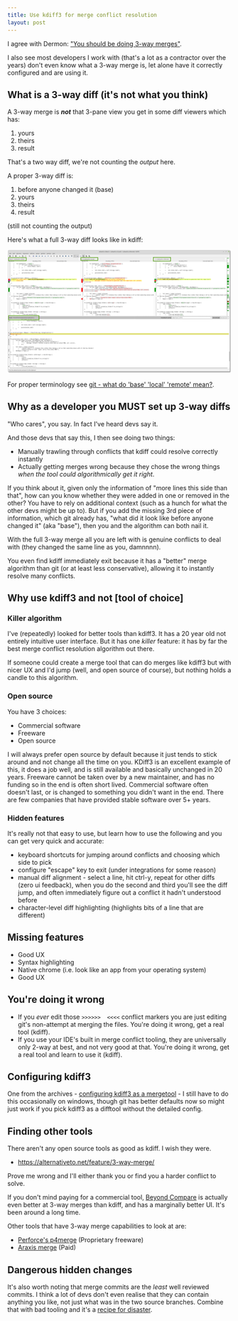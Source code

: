 ```yaml
---
title: Use kdiff3 for merge conflict resolution
layout: post
---
```


I agree with Dermon: ["You should be doing 3-way merges"](https://medium.com/@damon.lundin/you-should-be-using-3-way-merging-4824400bae7).

I also see most developers I work with (that's a lot as a contractor over the years) don't even know what a 3-way merge is, let alone have it correctly configured and are using it.

## What is a 3-way diff (it's not what you think)

A 3-way merge is ***not*** that 3-pane view you get in some diff viewers which has:

1. yours
2. theirs
3. result

That's a two way diff, we're not counting the *output* here.

A proper 3-way diff is:

1. before anyone changed it (base)
2. yours
3. theirs
4. result

(still not counting the output)

Here's what a full 3-way diff looks like in kdiff:

[![kdiff 3-way merge screenshot](/images/blog/git-kdiff-3way-merge.png)](/images/blog/git-kdiff-3way-merge.png)

For proper terminology see [git - what do 'base' 'local' 'remote' mean?](/2023/10/20/git-what-do-'base'-'local'-'remote'-mean/).

## Why as a developer you MUST set up 3-way diffs

"Who cares", you say. In fact I've heard devs say it.

And those devs that say this, I then see doing two things:

- Manually trawling through conflicts that kdiff could resolve correctly instantly
- Actually getting merges wrong because they chose the wrong things *when the tool could algorithmically get it right*.

If you think about it, given only the information of "more lines this side than that", how can you know whether they were added in one or removed in the other? You have to rely on additional context (such as a hunch for what the other devs might be up to). But if you add the missing 3rd piece of information, which git already has, "what did it look like before anyone changed it" (aka "base"), then you and the algorithm can both nail it.

With the full 3-way merge all you are left with is genuine conflicts to deal with (they changed the same line as you, damnnnn).

You even find kdiff immediately exit because it has a "better" merge algorithm than git (or at least less conservative), allowing it to instantly resolve many conflicts.


## Why use kdiff3 and not [tool of choice]

### Killer algorithm

I've (repeatedly) looked for better tools than kdiff3. It has a 20 year old not entirely intuitive user interface. But it has one *killer* feature: it has by far the best merge conflict resolution algorithm out there.

If someone could create a merge tool that can do merges like kdiff3 but with nicer UX and I'd jump (well, and open source of course), but nothing holds a candle to this algorithm.

### Open source

You have 3 choices:

- Commercial software
- Freeware
- Open source

I will always prefer open source by default because it just tends to stick around and not change all the time on you. KDiff3 is an excellent example of this, it does a job well, and is still available and basically unchanged in 20 years. Freeware cannot be taken over by a new maintainer, and has no funding so in the end is often short lived. Commercial software often doesn't last, or is changed to something you didn't want in the end. There are few companies that have provided stable software over 5+ years.

### Hidden features

It's really not that easy to use, but learn how to use the following and you can get very quick and accurate:

- keyboard shortcuts for jumping around conflicts and choosing which side to pick
- configure "escape" key to exit (under integrations for some reason)
- manual diff alignment - select a line, hit ctrl-y, repeat for other diffs (zero ui feedback), when you do the second and third you'll see the diff jump, and often immediately figure out a conflict it hadn't understood before
- character-level diff highlighting (highlights bits of a line that are different)

## Missing features

- Good UX
- Syntax highlighting
- Native chrome (i.e. look like an app from your operating system)
- Good UX

## You're doing it wrong

- If you *ever* edit those `>>>>>>  <<<<` conflict markers you are just editing git's non-attempt at merging the files. You're doing it wrong, get a real tool (kdiff).
- If you use your IDE's built in merge conflict tooling, they are universally only 2-way at best, and not very good at that. You're doing it wrong, get a real tool and learn to use it (kdiff).

## Configuring kdiff3

One from the archives - [configuring kdiff3 as a mergetool](/2010/09/03/configuring-kdiff3-as-mergetool-in/) - I still have to do this occasionally on windows, though git has better defaults now so might just work if you pick kdiff3 as a difftool without the detailed config.

## Finding other tools

There aren't any open source tools as good as kdiff. I wish they were.

- <https://alternativeto.net/feature/3-way-merge/>

Prove me wrong and I'll either thank you or find you a harder conflict to solve.

If you don't mind paying for a commercial tool, [Beyond Compare](https://www.scootersoftware.com/) is actually even better at 3-way merges than kdiff, and has a marginally better UI. It's been around a long time.

Other tools that have 3-way merge capabilities to look at are:

- [Perforce's p4merge](https://www.perforce.com/products/helix-core-apps/merge-diff-tool-p4merge) (Proprietary freeware)
- [Araxis merge](https://www.araxis.com/merge/index.en) (Paid)

## Dangerous hidden changes

It's also worth noting that merge commits are the *least* well reviewed commits. I think a lot of devs don't even realise that they can contain anything you like, not just what was in the two source branches. Combine that with bad tooling and it's a [recipe for disaster](https://web.archive.org/web/20140225140816/https://nakedsecurity.sophos.com/2014/02/24/anatomy-of-a-goto-fail-apples-ssl-bug-explained-plus-an-unofficial-patch/).
